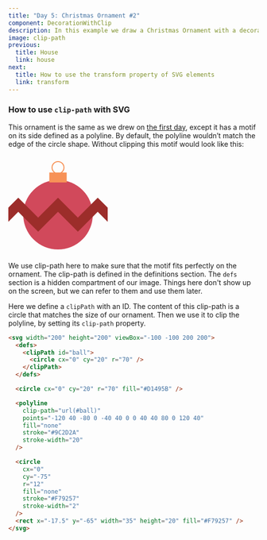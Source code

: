 ```yaml
---
title: "Day 5: Christmas Ornament #2"
component: DecorationWithClip
description: In this example we draw a Christmas Ornament with a decorational motif on the side of it with SVG and learn how to clip-path.
image: clip-path
previous:
  title: House
  link: house
next:
  title: How to use the transform property of SVG elements
  link: transform
---
```


### How to use `clip-path` with SVG

This ornament is the same as we drew on <a href="/svg/basic-shapes">the first day</a>, except it has a motif on its side defined as a polyline. By default, the polyline wouldn’t match the edge of the circle shape. Without clipping this motif would look like this:

<div class="center">
  <svg width="200" height="200" viewBox="-100 -100 200 200">
    <circle cx="0" cy="20" r="70" fill="#D1495B" />
    <polyline
      points="-120 40 -80 0 -40 40 0 0 40 40 80 0 120 40"
      fill="none"
      stroke="#9C2D2A"
      stroke-width="20"
    />
    <circle
      cx="0"
      cy="-75"
      r="12"
      fill="none"
      stroke="#F79257"
      stroke-width="2"
    />
  <rect x="-17.5" y="-65" width="35" height="20" fill="#F79257" />
  </svg>
</div>

We use clip-path here to make sure that the motif fits perfectly on the ornament. The clip-path is defined in the definitions section. The `defs` section is a hidden compartment of our image. Things here don't show up on the screen, but we can refer to them and use them later.

Here we define a `clipPath` with an ID. The content of this clip-path is a circle that matches the size of our ornament. Then we use it to clip the polyline, by setting its `clip-path` property.

<div class="code-flex">

```html
<svg width="200" height="200" viewBox="-100 -100 200 200">
  <defs>
    <clipPath id="ball">
      <circle cx="0" cy="20" r="70" />
    </clipPath>
  </defs>

  <circle cx="0" cy="20" r="70" fill="#D1495B" />

  <polyline
    clip-path="url(#ball)"
    points="-120 40 -80 0 -40 40 0 0 40 40 80 0 120 40"
    fill="none"
    stroke="#9C2D2A"
    stroke-width="20"
  />

  <circle
    cx="0"
    cy="-75"
    r="12"
    fill="none"
    stroke="#F79257"
    stroke-width="2"
  />
  <rect x="-17.5" y="-65" width="35" height="20" fill="#F79257" />
</svg>
```

</div>
